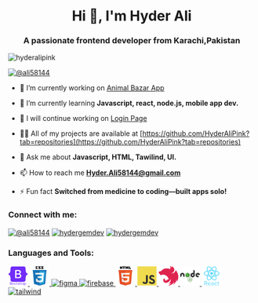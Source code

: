 <h1 align="center">Hi 👋, I'm Hyder Ali</h1>
<h3 align="center">A passionate frontend developer from Karachi,Pakistan</h3>

<p align="left"> <img src="https://komarev.com/ghpvc/?username=hyderalipink&label=Profile%20views&color=0e75b6&style=flat" alt="hyderalipink" /> </p>

<p align="left"> <a href="https://twitter.com/@ali58144" target="blank"><img src="https://img.shields.io/twitter/follow/@ali58144?logo=twitter&style=for-the-badge" alt="@ali58144" /></a> </p>

- 🔭 I’m currently working on [Animal Bazar App](https://hyderalipink.github.io/Animal-bazar/)

- 🌱 I’m currently learning **Javascript, react, node.js, mobile app dev.**

- 🔭 I will continue working on [Login Page](https://hyderalipink.github.io/LoginPage/)

- 👨‍💻 All of my projects are available at [https://github.com/HyderAliPink?tab=repositories](https://github.com/HyderAliPink?tab=repositories)

- 💬 Ask me about **Javascript, HTML, Tawilind, UI.**

- 📫 How to reach me **Hyder.Ali58144@gmail.com**

- ⚡ Fun fact **Switched from medicine to coding—built apps solo!**

<h3 align="left">Connect with me:</h3>
<p align="left">
<a href="https://twitter.com/@ali58144" target="blank"><img align="center" src="https://raw.githubusercontent.com/rahuldkjain/github-profile-readme-generator/master/src/images/icons/Social/twitter.svg" alt="@ali58144" height="30" width="40" /></a>
<a href="https://fb.com/hydergemdev" target="blank"><img align="center" src="https://raw.githubusercontent.com/rahuldkjain/github-profile-readme-generator/master/src/images/icons/Social/facebook.svg" alt="hydergemdev" height="30" width="40" /></a>
<a href="https://instagram.com/hydergemdev" target="blank"><img align="center" src="https://raw.githubusercontent.com/rahuldkjain/github-profile-readme-generator/master/src/images/icons/Social/instagram.svg" alt="hydergemdev" height="30" width="40" /></a>
</p>

<h3 align="left">Languages and Tools:</h3>
<p align="left"> <a href="https://getbootstrap.com" target="_blank" rel="noreferrer"> <img src="https://raw.githubusercontent.com/devicons/devicon/master/icons/bootstrap/bootstrap-plain-wordmark.svg" alt="bootstrap" width="40" height="40"/> </a> <a href="https://www.w3schools.com/css/" target="_blank" rel="noreferrer"> <img src="https://raw.githubusercontent.com/devicons/devicon/master/icons/css3/css3-original-wordmark.svg" alt="css3" width="40" height="40"/> </a> <a href="https://www.figma.com/" target="_blank" rel="noreferrer"> <img src="https://www.vectorlogo.zone/logos/figma/figma-icon.svg" alt="figma" width="40" height="40"/> </a> <a href="https://firebase.google.com/" target="_blank" rel="noreferrer"> <img src="https://www.vectorlogo.zone/logos/firebase/firebase-icon.svg" alt="firebase" width="40" height="40"/> </a> <a href="https://www.w3.org/html/" target="_blank" rel="noreferrer"> <img src="https://raw.githubusercontent.com/devicons/devicon/master/icons/html5/html5-original-wordmark.svg" alt="html5" width="40" height="40"/> </a> <a href="https://developer.mozilla.org/en-US/docs/Web/JavaScript" target="_blank" rel="noreferrer"> <img src="https://raw.githubusercontent.com/devicons/devicon/master/icons/javascript/javascript-original.svg" alt="javascript" width="40" height="40"/> </a> <a href="https://nestjs.com/" target="_blank" rel="noreferrer"> <img src="https://raw.githubusercontent.com/devicons/devicon/master/icons/nestjs/nestjs-plain.svg" alt="nestjs" width="40" height="40"/> </a> <a href="https://nodejs.org" target="_blank" rel="noreferrer"> <img src="https://raw.githubusercontent.com/devicons/devicon/master/icons/nodejs/nodejs-original-wordmark.svg" alt="nodejs" width="40" height="40"/> </a> <a href="https://reactjs.org/" target="_blank" rel="noreferrer"> <img src="https://raw.githubusercontent.com/devicons/devicon/master/icons/react/react-original-wordmark.svg" alt="react" width="40" height="40"/> </a> <a href="https://tailwindcss.com/" target="_blank" rel="noreferrer"> <img src="https://www.vectorlogo.zone/logos/tailwindcss/tailwindcss-icon.svg" alt="tailwind" width="40" height="40"/> </a> </p>

